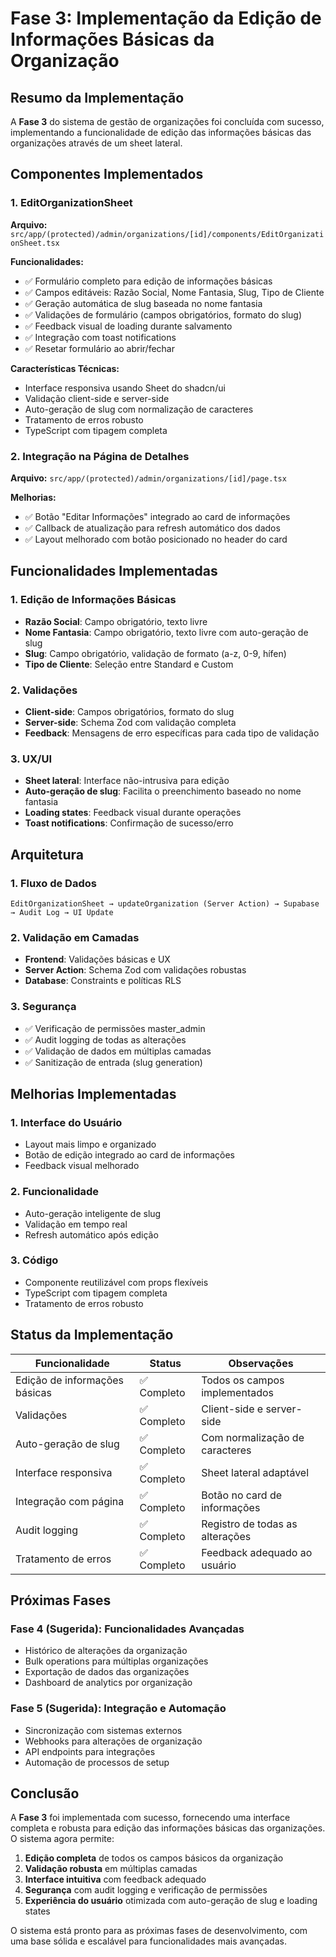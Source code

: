 # Fase 3: Implementação da Edição de Informações Básicas da Organização

## Resumo da Implementação

A **Fase 3** do sistema de gestão de organizações foi concluída com sucesso, implementando a funcionalidade de edição das informações básicas das organizações através de um sheet lateral.

## Componentes Implementados

### 1. EditOrganizationSheet
**Arquivo:** `src/app/(protected)/admin/organizations/[id]/components/EditOrganizationSheet.tsx`

**Funcionalidades:**
- ✅ Formulário completo para edição de informações básicas
- ✅ Campos editáveis: Razão Social, Nome Fantasia, Slug, Tipo de Cliente
- ✅ Geração automática de slug baseada no nome fantasia
- ✅ Validações de formulário (campos obrigatórios, formato do slug)
- ✅ Feedback visual de loading durante salvamento
- ✅ Integração com toast notifications
- ✅ Resetar formulário ao abrir/fechar

**Características Técnicas:**
- Interface responsiva usando Sheet do shadcn/ui
- Validação client-side e server-side
- Auto-geração de slug com normalização de caracteres
- Tratamento de erros robusto
- TypeScript com tipagem completa

### 2. Integração na Página de Detalhes
**Arquivo:** `src/app/(protected)/admin/organizations/[id]/page.tsx`

**Melhorias:**
- ✅ Botão "Editar Informações" integrado ao card de informações
- ✅ Callback de atualização para refresh automático dos dados
- ✅ Layout melhorado com botão posicionado no header do card

## Funcionalidades Implementadas

### 1. Edição de Informações Básicas
- **Razão Social**: Campo obrigatório, texto livre
- **Nome Fantasia**: Campo obrigatório, texto livre com auto-geração de slug
- **Slug**: Campo obrigatório, validação de formato (a-z, 0-9, hífen)
- **Tipo de Cliente**: Seleção entre Standard e Custom

### 2. Validações
- **Client-side**: Campos obrigatórios, formato do slug
- **Server-side**: Schema Zod com validação completa
- **Feedback**: Mensagens de erro específicas para cada tipo de validação

### 3. UX/UI
- **Sheet lateral**: Interface não-intrusiva para edição
- **Auto-geração de slug**: Facilita o preenchimento baseado no nome fantasia
- **Loading states**: Feedback visual durante operações
- **Toast notifications**: Confirmação de sucesso/erro

## Arquitetura

### 1. Fluxo de Dados
```
EditOrganizationSheet → updateOrganization (Server Action) → Supabase → Audit Log → UI Update
```

### 2. Validação em Camadas
- **Frontend**: Validações básicas e UX
- **Server Action**: Schema Zod com validações robustas
- **Database**: Constraints e políticas RLS

### 3. Segurança
- ✅ Verificação de permissões master_admin
- ✅ Audit logging de todas as alterações
- ✅ Validação de dados em múltiplas camadas
- ✅ Sanitização de entrada (slug generation)

## Melhorias Implementadas

### 1. Interface do Usuário
- Layout mais limpo e organizado
- Botão de edição integrado ao card de informações
- Feedback visual melhorado

### 2. Funcionalidade
- Auto-geração inteligente de slug
- Validação em tempo real
- Refresh automático após edição

### 3. Código
- Componente reutilizável com props flexíveis
- TypeScript com tipagem completa
- Tratamento de erros robusto

## Status da Implementação

| Funcionalidade | Status | Observações |
|---|---|---|
| Edição de informações básicas | ✅ Completo | Todos os campos implementados |
| Validações | ✅ Completo | Client-side e server-side |
| Auto-geração de slug | ✅ Completo | Com normalização de caracteres |
| Interface responsiva | ✅ Completo | Sheet lateral adaptável |
| Integração com página | ✅ Completo | Botão no card de informações |
| Audit logging | ✅ Completo | Registro de todas as alterações |
| Tratamento de erros | ✅ Completo | Feedback adequado ao usuário |

## Próximas Fases

### Fase 4 (Sugerida): Funcionalidades Avançadas
- Histórico de alterações da organização
- Bulk operations para múltiplas organizações
- Exportação de dados das organizações
- Dashboard de analytics por organização

### Fase 5 (Sugerida): Integração e Automação
- Sincronização com sistemas externos
- Webhooks para alterações de organização
- API endpoints para integrações
- Automação de processos de setup

## Conclusão

A **Fase 3** foi implementada com sucesso, fornecendo uma interface completa e robusta para edição das informações básicas das organizações. O sistema agora permite:

1. **Edição completa** de todos os campos básicos da organização
2. **Validação robusta** em múltiplas camadas
3. **Interface intuitiva** com feedback adequado
4. **Segurança** com audit logging e verificação de permissões
5. **Experiência do usuário** otimizada com auto-geração de slug e loading states

O sistema está pronto para as próximas fases de desenvolvimento, com uma base sólida e escalável para funcionalidades mais avançadas. 